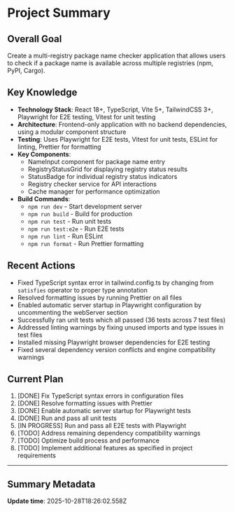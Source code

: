 # Project Summary

## Overall Goal

Create a multi-registry package name checker application that allows users to check if a package name is available across multiple registries (npm, PyPI, Cargo).

## Key Knowledge

- **Technology Stack**: React 18+, TypeScript, Vite 5+, TailwindCSS 3+, Playwright for E2E testing, Vitest for unit testing
- **Architecture**: Frontend-only application with no backend dependencies, using a modular component structure
- **Testing**: Uses Playwright for E2E tests, Vitest for unit tests, ESLint for linting, Prettier for formatting
- **Key Components**:
  - NameInput component for package name entry
  - RegistryStatusGrid for displaying registry status results
  - StatusBadge for individual registry status indicators
  - Registry checker service for API interactions
  - Cache manager for performance optimization
- **Build Commands**:
  - `npm run dev` - Start development server
  - `npm run build` - Build for production
  - `npm run test` - Run unit tests
  - `npm run test:e2e` - Run E2E tests
  - `npm run lint` - Run ESLint
  - `npm run format` - Run Prettier formatting

## Recent Actions

- Fixed TypeScript syntax error in tailwind.config.ts by changing from `satisfies` operator to proper type annotation
- Resolved formatting issues by running Prettier on all files
- Enabled automatic server startup in Playwright configuration by uncommenting the webServer section
- Successfully ran unit tests which all passed (36 tests across 7 test files)
- Addressed linting warnings by fixing unused imports and type issues in test files
- Installed missing Playwright browser dependencies for E2E testing
- Fixed several dependency version conflicts and engine compatibility warnings

## Current Plan

1. [DONE] Fix TypeScript syntax errors in configuration files
2. [DONE] Resolve formatting issues with Prettier
3. [DONE] Enable automatic server startup for Playwright tests
4. [DONE] Run and pass all unit tests
5. [IN PROGRESS] Run and pass all E2E tests with Playwright
6. [TODO] Address remaining dependency compatibility warnings
7. [TODO] Optimize build process and performance
8. [TODO] Implement additional features as specified in project requirements

---

## Summary Metadata

**Update time**: 2025-10-28T18:26:02.558Z
